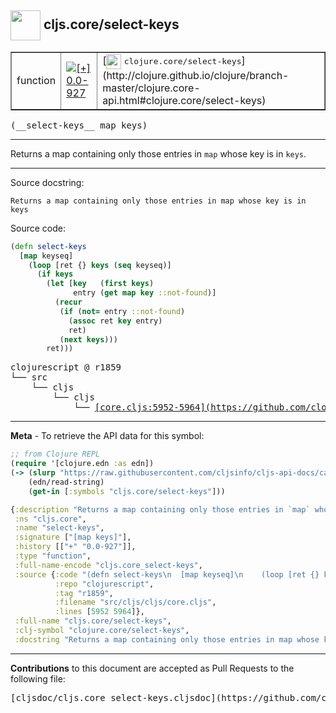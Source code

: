 ## <img width="48px" valign="middle" src="http://i.imgur.com/Hi20huC.png"> cljs.core/select-keys

 <table border="1">
<tr>

<td>function</td>
<td><a href="https://github.com/cljsinfo/cljs-api-docs/tree/0.0-927"><img valign="middle" alt="[+] 0.0-927" src="https://img.shields.io/badge/+-0.0--927-lightgrey.svg"></a> </td>
<td>
[<img height="24px" valign="middle" src="http://i.imgur.com/1GjPKvB.png"> <samp>clojure.core/select-keys</samp>](http://clojure.github.io/clojure/branch-master/clojure.core-api.html#clojure.core/select-keys)
</td>
</tr>
</table>

 <samp>
(__select-keys__ map keys)<br>
</samp>

---

Returns a map containing only those entries in `map` whose key is in `keys`.

---



Source docstring:

```
Returns a map containing only those entries in map whose key is in keys
```

Source code:

```clj
(defn select-keys
  [map keyseq]
    (loop [ret {} keys (seq keyseq)]
      (if keys
        (let [key   (first keys)
              entry (get map key ::not-found)]
          (recur
           (if (not= entry ::not-found)
             (assoc ret key entry)
             ret)
           (next keys)))
        ret)))
```

 <pre>
clojurescript @ r1859
└── src
    └── cljs
        └── cljs
            └── <ins>[core.cljs:5952-5964](https://github.com/clojure/clojurescript/blob/r1859/src/cljs/cljs/core.cljs#L5952-L5964)</ins>
</pre>


---

__Meta__ - To retrieve the API data for this symbol:

```clj
;; from Clojure REPL
(require '[clojure.edn :as edn])
(-> (slurp "https://raw.githubusercontent.com/cljsinfo/cljs-api-docs/catalog/cljs-api.edn")
    (edn/read-string)
    (get-in [:symbols "cljs.core/select-keys"]))
```

```clj
{:description "Returns a map containing only those entries in `map` whose key is in `keys`.",
 :ns "cljs.core",
 :name "select-keys",
 :signature ["[map keys]"],
 :history [["+" "0.0-927"]],
 :type "function",
 :full-name-encode "cljs.core_select-keys",
 :source {:code "(defn select-keys\n  [map keyseq]\n    (loop [ret {} keys (seq keyseq)]\n      (if keys\n        (let [key   (first keys)\n              entry (get map key ::not-found)]\n          (recur\n           (if (not= entry ::not-found)\n             (assoc ret key entry)\n             ret)\n           (next keys)))\n        ret)))",
          :repo "clojurescript",
          :tag "r1859",
          :filename "src/cljs/cljs/core.cljs",
          :lines [5952 5964]},
 :full-name "cljs.core/select-keys",
 :clj-symbol "clojure.core/select-keys",
 :docstring "Returns a map containing only those entries in map whose key is in keys"}

```

---

__Contributions__ to this document are accepted as Pull Requests to the following file:

 <pre>
[cljsdoc/cljs.core_select-keys.cljsdoc](https://github.com/cljsinfo/cljs-api-docs/blob/master/cljsdoc/cljs.core_select-keys.cljsdoc)
</pre>

